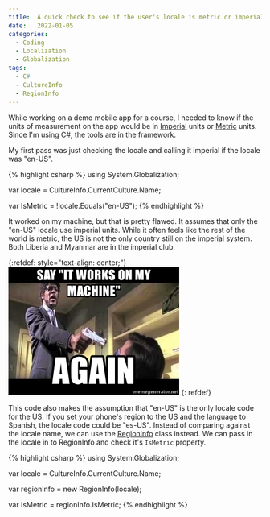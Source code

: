 ```yaml
---
title:  A quick check to see if the user's locale is metric or imperial
date:   2022-01-05
categories: 
  - Coding
  - Localization
  - Globalization
tags: 
  - C#
  - CultureInfo
  - RegionInfo  
---
```

While working on a demo mobile app for a course, I needed to know if the units of measurement on the app would be in [Imperial](https://en.wikipedia.org/wiki/Imperial_units) units or [Metric](https://en.wikipedia.org/wiki/Metric_system) units. Since I'm using C#, the tools are in the framework.

My first pass was just checking the locale and calling it imperial if the locale was "en-US".

{% highlight csharp %}
using System.Globalization;

var locale = CultureInfo.CurrentCulture.Name;

var IsMetric = !locale.Equals("en-US");
{% endhighlight %}

It worked on my machine, but that is pretty flawed. It assumes that only the "en-US" locale use imperial units. While it often feels like the rest of the world is metric, the US is not the only country still on the imperial system. Both Liberia and Myanmar are in the imperial club.

{:refdef: style="text-align: center;"}
![Works on my machine](/assets/say-it-works-on-my-machine-again.jpg)
{: refdef}

This code also makes the assumption that "en-US" is the only locale code for the US.  If you set your phone's region to the US and the language to Spanish, the locale code could be "es-US".  Instead of comparing against the locale name, we can use the [RegionInfo](https://docs.microsoft.com/en-us/dotnet/api/system.globalization.regioninfo) class instead.  We can pass in the locale in to RegionInfo and check it's `IsMetric` property.

{% highlight csharp %}
using System.Globalization;

var locale = CultureInfo.CurrentCulture.Name;

var regionInfo = new RegionInfo(locale);

var IsMetric = regionInfo.IsMetric;
{% endhighlight %}

